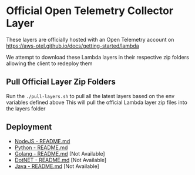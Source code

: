 # Official Open Telemetry Collector Layer

These layers are officially hosted with an Open Telemetry account on https://aws-otel.github.io/docs/getting-started/lambda

We attempt to download these Lambda layers in their respective zip folders allowing the client to redeploy them


## Pull Official Layer Zip Folders
Run the `./pull-layers.sh` to pull all the latest layers based on the env variables defined above
This will pull the official Lambda layer zip files into the layers folder

## Deployment

- [NodeJS - README.md](layers/nodejs/README.md)
- [Python - README.md](layers/python38/README.md)
- [Golang - README.md]() [Not Available]
- [DotNET - README.md]() [Not Available]
- [Java - README.md]() [Not Available]

